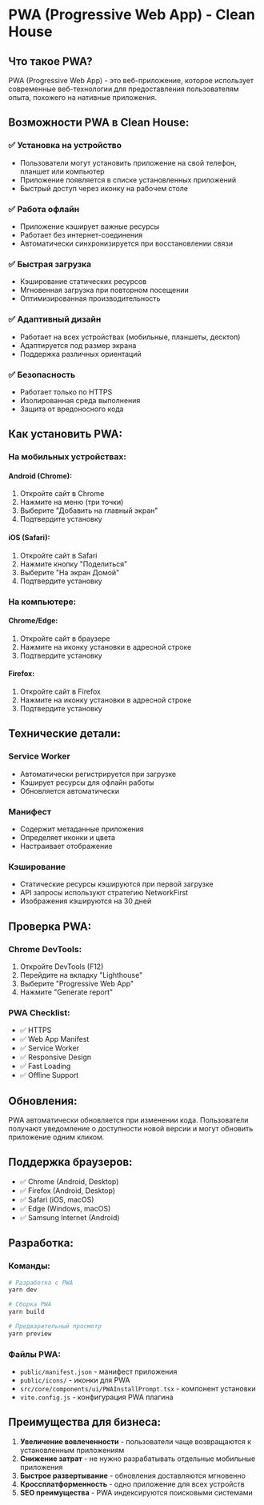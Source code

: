 # PWA (Progressive Web App) - Clean House

## Что такое PWA?

PWA (Progressive Web App) - это веб-приложение, которое использует современные веб-технологии для предоставления пользователям опыта, похожего на нативные приложения.

## Возможности PWA в Clean House:

### ✅ Установка на устройство

- Пользователи могут установить приложение на свой телефон, планшет или компьютер
- Приложение появляется в списке установленных приложений
- Быстрый доступ через иконку на рабочем столе

### ✅ Работа офлайн

- Приложение кэширует важные ресурсы
- Работает без интернет-соединения
- Автоматически синхронизируется при восстановлении связи

### ✅ Быстрая загрузка

- Кэширование статических ресурсов
- Мгновенная загрузка при повторном посещении
- Оптимизированная производительность

### ✅ Адаптивный дизайн

- Работает на всех устройствах (мобильные, планшеты, десктоп)
- Адаптируется под размер экрана
- Поддержка различных ориентаций

### ✅ Безопасность

- Работает только по HTTPS
- Изолированная среда выполнения
- Защита от вредоносного кода

## Как установить PWA:

### На мобильных устройствах:

#### Android (Chrome):

1. Откройте сайт в Chrome
2. Нажмите на меню (три точки)
3. Выберите "Добавить на главный экран"
4. Подтвердите установку

#### iOS (Safari):

1. Откройте сайт в Safari
2. Нажмите кнопку "Поделиться"
3. Выберите "На экран Домой"
4. Подтвердите установку

### На компьютере:

#### Chrome/Edge:

1. Откройте сайт в браузере
2. Нажмите на иконку установки в адресной строке
3. Подтвердите установку

#### Firefox:

1. Откройте сайт в Firefox
2. Нажмите на иконку установки в адресной строке
3. Подтвердите установку

## Технические детали:

### Service Worker

- Автоматически регистрируется при загрузке
- Кэширует ресурсы для офлайн работы
- Обновляется автоматически

### Манифест

- Содержит метаданные приложения
- Определяет иконки и цвета
- Настраивает отображение

### Кэширование

- Статические ресурсы кэшируются при первой загрузке
- API запросы используют стратегию NetworkFirst
- Изображения кэшируются на 30 дней

## Проверка PWA:

### Chrome DevTools:

1. Откройте DevTools (F12)
2. Перейдите на вкладку "Lighthouse"
3. Выберите "Progressive Web App"
4. Нажмите "Generate report"

### PWA Checklist:

- ✅ HTTPS
- ✅ Web App Manifest
- ✅ Service Worker
- ✅ Responsive Design
- ✅ Fast Loading
- ✅ Offline Support

## Обновления:

PWA автоматически обновляется при изменении кода. Пользователи получают уведомление о доступности новой версии и могут обновить приложение одним кликом.

## Поддержка браузеров:

- ✅ Chrome (Android, Desktop)
- ✅ Firefox (Android, Desktop)
- ✅ Safari (iOS, macOS)
- ✅ Edge (Windows, macOS)
- ✅ Samsung Internet (Android)

## Разработка:

### Команды:

```bash
# Разработка с PWA
yarn dev

# Сборка PWA
yarn build

# Предварительный просмотр
yarn preview
```

### Файлы PWA:

- `public/manifest.json` - манифест приложения
- `public/icons/` - иконки для PWA
- `src/core/components/ui/PWAInstallPrompt.tsx` - компонент установки
- `vite.config.js` - конфигурация PWA плагина

## Преимущества для бизнеса:

1. **Увеличение вовлеченности** - пользователи чаще возвращаются к установленным приложениям
2. **Снижение затрат** - не нужно разрабатывать отдельные мобильные приложения
3. **Быстрое развертывание** - обновления доставляются мгновенно
4. **Кроссплатформенность** - одно приложение для всех устройств
5. **SEO преимущества** - PWA индексируются поисковыми системами

